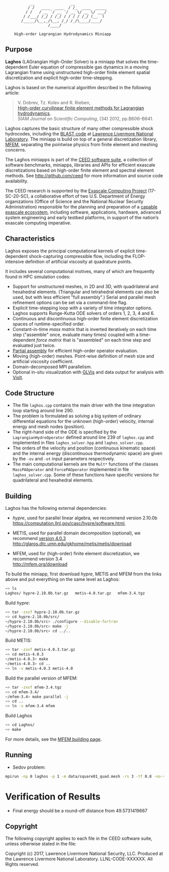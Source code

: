                __                __
              / /   ____  ____  / /_  ____  _____
             / /   / __ `/ __ `/ __ \/ __ \/ ___/
            / /___/ /_/ / /_/ / / / / /_/ (__  )
           /_____/\__,_/\__, /_/ /_/\____/____/
                       /____/

        High-order Lagrangian Hydrodynamics Miniapp


## Purpose

**Laghos** (LAGrangian High-Order Solver) is a miniapp that solves the
time-dependent Euler equation of compressible gas dynamics in a moving
Lagrangian frame using unstructured high-order finite element spatial
discretization and explicit high-order time-stepping.

Laghos is based on the numerical algorithm described in the following
article:

> V. Dobrev, Tz. Kolev and R. Rieben,<br>
> [High-order curvilinear finite element methods for Lagrangian hydrodynamics](https://doi.org/10.1137/120864672), <br>
> *SIAM Journal on Scientific Computing*, (34) 2012, pp.B606–B641.

Laghos captures the basic structure of many other compressible shock
hydrocodes, including the [BLAST code](http://llnl.gov/casc/blast) at
[Lawrence Livermore National Laboratory](http://llnl.gov). The miniapp
is build on top of a general discretization library, [MFEM](http://mfem.org),
separating the pointwise physics from finite element and meshing concerns.

The Laghos miniapps is part of the [CEED software suite](http://ceed.exascaleproject.org/software),
a collection of software benchmarks, miniapps, libraries and APIs for
efficient exascale discretizations based on high-order finite element
and spectral element methods. See http://github.com/ceed for more
information and source code availability.

The CEED research is supported by the [Exascale Computing Project](https://exascaleproject.org/exascale-computing-project)
(17-SC-20-SC), a collaborative effort of two U.S. Department of Energy
organizations (Office of Science and the National Nuclear Security
Administration) responsible for the planning and preparation of a
[capable exascale ecosystem](https://exascaleproject.org/what-is-exascale),
including software, applications, hardware, advanced system engineering and early
testbed platforms, in support of the nation’s exascale computing imperative.

## Characteristics

Laghos exposes the principal computational kernels of explicit
time-dependent shock-capturing compressible flow, including the
FLOP-intensive definition of artificial viscosity at quadrature points.

It includes several computational motives, many of which are frequently found in
HPC simulation codes:

- Support for unstructured meshes, in 2D and 3D, with quadrilateral and
  hexahedral elements. (Triangular and tetrahedral elements can also be used, but
  with less efficient "full assembly".) Serial and parallel mesh refinement
  options can be set via a command-line flag.
- Explicit time-stepping loop with a variety of time integrator options. Laghos
  supports Runge-Kutta ODE solvers of orders 1, 2, 3, 4 and 6.
- Continuous and discontinuous high-order finite element discretization spaces
  of runtime-specified order.
- Constant-in-time *mass matrix* that is inverted iteratively on each time step
  ("assemble" once, evaluate many times) coupled with a time-dependent *force
  matrix* that is "assembled" on each time step and evaluated just twice.
- [Partial assembly](http://ceed.exascaleproject.org/ceed-code) for efficient
  high-order operator evaluation.
- Moving (high-order) meshes. Point-wise definition of mesh size and artificial
  viscosity coefficient.
- Domain-decomposed MPI parallelism.
- Optional in-situ visualization with [GLVis](http:/glvis.org) and data output
  for analysis with [VisIt](http://visit.llnl.gov).

## Code Structure

- The file `laghos.cpp` contains the main driver with the time integration loop
  starting around line 290.
- The problem is formulated as solving a big system of ordinary differential
  equations for the unknown (high-order) velocity, internal energy and mesh
  nodes (position).
- The right-hand side of the ODE is specified by the `LagrangianHydroOperator`
  defined around line 239 of `laghos.cpp` and implemented in files
  `laghos_solver.hpp` and `laghos_solver.cpp`.
- The orders of the velocity and position (continuous kinematic space)
  and the internal energy (discontinuous thermodynamic space) are given
  by the `-ov` and `-ot` input parameters respectively.
- The main computational kernels are the `Mult*` functions of the classes
  `MassPAOperator` and `ForcePAOperator` implemented in file
  `laghos_solver.cpp`. Some of these functions have specific versions for
  quadrilateral and hexahedral elements.

## Building

Laghos has the following external dependencies:

- *hypre*, used for parallel linear algebra, we recommend version 2.10.0b<br>
   https://computation.llnl.gov/casc/hypre/software.html, 

-  METIS, used for parallel domain decomposition (optional), we recommend [version 4.0.3](http://glaros.dtc.umn.edu/gkhome/fetch/sw/metis/OLD/metis-4.0.3.tar.gz) <br>
   http://glaros.dtc.umn.edu/gkhome/metis/metis/download

- MFEM, used for (high-order) finite element discretization, we recommend version 3.4 <br>
  http://mfem.org/download
  
To build the miniapp, first download *hypre*, METIS and MFEM from the links above
and put everything on the same level as Laghos:
```sh
~> ls
Laghos/ hypre-2.10.0b.tar.gz   metis-4.0.tar.gz   mfem-3.4.tgz
```

Build *hypre*:
```sh
~> tar -zxvf hypre-2.10.0b.tar.gz
~> cd hypre-2.10.0b/src/
~/hypre-2.10.0b/src> ./configure --disable-fortran
~/hypre-2.10.0b/src> make -j
~/hypre-2.10.0b/src> cd ../..
```

Build METIS:
```sh
~> tar -zxvf metis-4.0.3.tar.gz
~> cd metis-4.0.3
~/metis-4.0.3> make
~/metis-4.0.3> cd ..
~> ln -s metis-4.0.3 metis-4.0
```

Build the parallel version of MFEM:
```sh
~> tar -zxvf mfem-3.4.tgz
~> cd mfem-3.4/
~/mfem-3.4> make parallel -j
~> cd ..
~> ln -s mfem-3.4 mfem
```

Build Laghos
```sh
~> cd Laghos/
~> make
```

For more details, see the [MFEM building page](http://mfem.org/building/).

## Running

- Sedov problem:

```sh
mpirun -np 8 laghos -p 1 -m data/square01_quad.mesh -rs 3 -tf 0.8 -no-vis -pa
```

# Verification of Results

- Final energy should be a round-off distance from 49.5731419667

## Copyright

The following copyright applies to each file in the CEED software suite,
unless otherwise stated in the file:

Copyright (c) 2017, Lawrence Livermore National Security, LLC. Produced at the
Lawrence Livermore National Laboratory. LLNL-CODE-XXXXXX. All Rights reserved.

